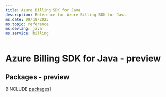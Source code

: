 ```yaml
---
title: Azure Billing SDK for Java
description: Reference for Azure Billing SDK for Java
ms.date: 09/18/2025
ms.topic: reference
ms.devlang: java
ms.service: billing
---
```

# Azure Billing SDK for Java - preview
## Packages - preview
[!INCLUDE [packages](billing-index.md)]
